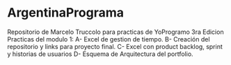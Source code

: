 # ArgentinaPrograma
Repositorio de Marcelo Truccolo para practicas de YoProgramo 3ra Edicion
Practicas del modulo 1:
A-  Excel de gestion de tiempo.
B-  Creación del repositorio y links para proyecto final.
C-  Excel con product backlog, sprint y historias de usuarios
D-  Esquema de Arquitectura del portfolio.
  

